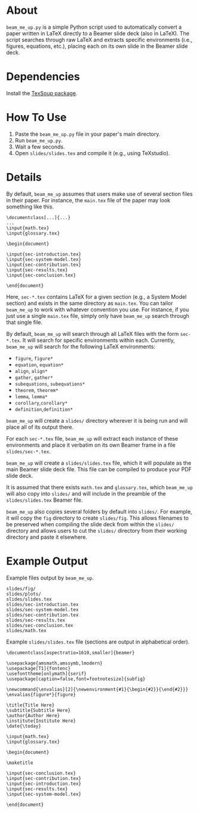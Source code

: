 # About
`beam_me_up.py` is a simple Python script used to automatically convert a paper written in LaTeX directly to a Beamer slide deck (also in LaTeX). The script searches through raw LaTeX and extracts specific environments (i.e., figures, equations, etc.), placing each on its own slide in the Beamer slide deck.

# Dependencies
Install the [TexSoup package](https://texsoup.alvinwan.com/).

# How To Use
1. Paste the `beam_me_up.py` file in your paper's main directory.
2. Run `beam_me_up.py`. 
3. Wait a few seconds.
4. Open `slides/slides.tex` and compile it (e.g., using TeXstudio).

# Details
By default, `beam_me_up` assumes that users make use of several section files in their paper. For instance, the `main.tex` file of the paper may look something like this.
```
\documentclass[...]{...}
...
\input{math.tex}
\input{glossary.tex}

\begin{document}

\input{sec-introduction.tex}
\input{sec-system-model.tex}
\input{sec-contribution.tex}
\input{sec-results.tex}
\input{sec-conclusion.tex}

\end{document}
```
Here, `sec-*.tex` contains LaTeX for a given section (e.g., a System Model section) and exists in the same directory as `main.tex`. You can tailor `beam_me_up` to work with whatever convention you use. For instance, if you just use a single `main.tex` file, simply only have `beam_me_up` search through that single file.

By default, `beam_me_up` will search through all LaTeX files with the form `sec-*.tex`.
It will search for specific environments within each.
Currently, `beam_me_up` will search for the following LaTeX environments:
- `figure`, `figure*`
- `equation`, `equation*`
- `align`, `align*`
- `gather`, `gather*`
- `subequations`, `subequations*`
- `theorem`, `theorem*`
- `lemma`, `lemma*`
- `corollary`,`corollary*`
- `definition`,`definition*`

`beam_me_up` will create a `slides/` directory wherever it is being run and will place all of its output there.

For each `sec-*.tex` file, `beam_me_up` will extract each instance of these environments and place it verbatim on its own Beamer frame in a file `slides/sec-*.tex`.

`beam_me_up` will create a `slides/slides.tex` file, which it will populate as the main Beamer slide deck file. This file can be compiled to produce your PDF slide deck.

It is assumed that there exists `math.tex` and  `glossary.tex`, which `beam_me_up` will also copy into `slides/` and will include in the preamble of the `slides/slides.tex` Beamer file.

`beam_me_up` also copies several folders by default into `slides/`. For example, it will copy the `fig` directory to create `slides/fig`. This allows filenames to be preserved when compiling the slide deck from within the `slides/` directory and allows users to cut the `slides/` directory from their working directory and paste it elsewhere.

# Example Output
Example files output by `beam_me_up`.
```
slides/fig/
slides/plots/
slides/slides.tex
slides/sec-introduction.tex
slides/sec-system-model.tex
slides/sec-contribution.tex
slides/sec-results.tex
slides/sec-conclusion.tex
slides/math.tex
```

Example `slides/slides.tex` file (sections are output in alphabetical order).
```
\documentclass[aspectratio=1610,smaller]{beamer}

\usepackage{amsmath,amssymb,lmodern}
\usepackage[T1]{fontenc}
\usefonttheme[onlymath]{serif}
\usepackage[caption=false,font=footnotesize]{subfig}

\newcommand{\envalias}[2]{\newenvironment{#1}{\begin{#2}}{\end{#2}}}
\envalias{figure*}{figure}

\title{Title Here}
\subtitle{Subtitle Here}
\author{Author Here}
\institute{Institute Here}
\date{\today}

\input{math.tex}
\input{glossary.tex}

\begin{document} 

\maketitle

\input{sec-conclusion.tex}
\input{sec-contribution.tex}
\input{sec-introduction.tex}
\input{sec-results.tex}
\input{sec-system-model.tex}

\end{document}
```
